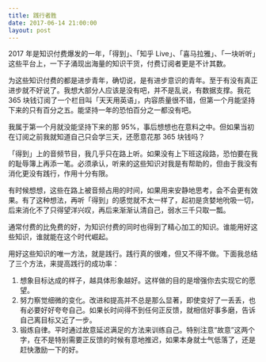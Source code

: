 ```yaml
---
title: 践行者胜
date: 2017-06-14 21:00:00
layout: post
---
```


2017 年是知识付费爆发的一年，「得到」、「知乎 Live」、「喜马拉雅」、「一块听听」这些平台上，一下子涌现出海量的知识干货，付费订阅者更是不计其数。

为这些知识付费的都是进步青年，确切说，是有进步意识的青年。至于有没有真正进步就不好说了。我想大部分人应该是没有吧，并不是乱说，有数据支撑。我花 365 块钱订阅了一个栏目叫「天天用英语」，内容质量很不错，但第一个月能坚持下来的只有百分之五。能坚持一年的恐怕百分之一都没有吧。

我属于第一个月就没能坚持下来的那 95%，事后想想也在意料之中。但如果当初在订阅之前我就知道自己只会学三天，还愿意花那 365 块钱吗？

「得到」上的音频节目，我几乎只在路上听。如果没有上下班这段路，恐怕要在我的耻辱簿上再添一笔。必须承认，听来的这些知识对我是有帮助的，但由于我没有消化更没有践行，作用十分有限。

有时候想想，这些在路上被音频占用的时间，如果用来安静地思考，会不会更有效果。有了这种想法，再听「得到」的感觉就不太一样了，起初是贪婪地吮吸一切，后来消化不了只得望洋兴叹，再后来渐渐认清自己，弱水三千只取一瓢。

通常付费的比免费的好，为知识付费的同时也得到了精心加工的知识。谁能用好这些知识，谁就能在这个时代崛起。

用好这些知识的唯一方法，就是践行。践行真的很难，但又不得不做。下面我总结了三个方法，来提高践行的成功率：

1. 想象目标达成的样子，越具体形象越好。这样做的目的是增强你去实现它的愿望。
2. 努力察觉细微的变化。改进和提高并不总是那么显著，即使变好了一丢丢，也有必要好好夸夸自己。如果长时间得不到任何正反馈，就相信好事多磨，告诉自己离目标又近了一步。
3. 锻炼自律。平时通过故意延迟满足的方法来训练自己。特别注意“故意”这两个字，在不是特别需要正反馈的时候有意地推迟，如果本身就士气低落了，还是赶快激励一下的好。